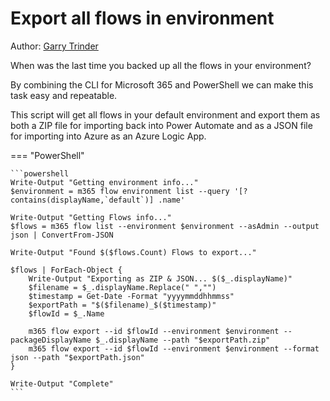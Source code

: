 # Export all flows in environment

Author: [Garry Trinder](https://garrytrinder.github.io/2021/01/export-all-flows-from-environment-cli-microsoft365)

When was the last time you backed up all the flows in your environment?

By combining the CLI for Microsoft 365 and PowerShell we can make this task easy and repeatable.

This script will get all flows in your default environment and export them as both a ZIP file for importing back into Power Automate and as a JSON file for importing into Azure as an Azure Logic App.

=== "PowerShell"

    ```powershell
    Write-Output "Getting environment info..."
    $environment = m365 flow environment list --query '[?contains(displayName,`default`)] .name'

    Write-Output "Getting Flows info..."
    $flows = m365 flow list --environment $environment --asAdmin --output json | ConvertFrom-JSON

    Write-Output "Found $($flows.Count) Flows to export..."

    $flows | ForEach-Object {
        Write-Output "Exporting as ZIP & JSON... $($_.displayName)"
        $filename = $_.displayName.Replace(" ","")
        $timestamp = Get-Date -Format "yyyymmddhhmmss"
        $exportPath = "$($filename)_$($timestamp)"
        $flowId = $_.Name
        
        m365 flow export --id $flowId --environment $environment --packageDisplayName $_.displayName --path "$exportPath.zip"
        m365 flow export --id $flowId --environment $environment --format json --path "$exportPath.json"
    }

    Write-Output "Complete"
    ```
